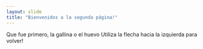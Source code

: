 ```yaml
---
layout: slide
title: "Bienvenidos a la segunda página!"
---
```

Que fue primero, la gallina o el huevo
Utiliza la flecha hacia la izquierda para volver!
